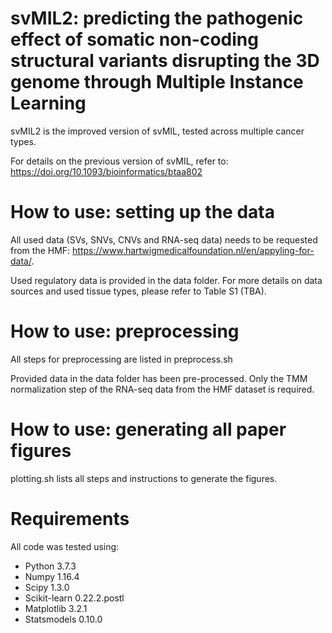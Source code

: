 # svMIL2: predicting the pathogenic effect of somatic non-coding structural variants disrupting the 3D genome through Multiple Instance Learning

svMIL2 is the improved version of svMIL, tested across multiple cancer types.

For details on the previous version of svMIL, refer to: https://doi.org/10.1093/bioinformatics/btaa802

# How to use: setting up the data

All used data (SVs, SNVs, CNVs and RNA-seq data) needs to be requested from the HMF: https://www.hartwigmedicalfoundation.nl/en/appyling-for-data/.

Used regulatory data is provided in the data folder. For more details on data sources and used tissue types, please refer to Table S1 (TBA).

# How to use: preprocessing

All steps for preprocessing are listed in preprocess.sh

Provided data in the data folder has been pre-processed. Only the TMM normalization step of the RNA-seq data from the HMF dataset is required.

# How to use: generating all paper figures

plotting.sh lists all steps and instructions to generate the figures.

# Requirements

All code was tested using:
- Python 3.7.3
- Numpy 1.16.4
- Scipy 1.3.0
- Scikit-learn 0.22.2.postl
- Matplotlib 3.2.1
- Statsmodels 0.10.0


